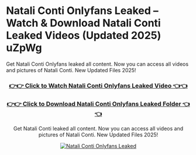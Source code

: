 # Natali Conti Onlyfans Leaked – Watch & Download Natali Conti Leaked Videos (Updated 2025) uZpWg

Get Natali Conti Onlyfans leaked all content. Now you can access all videos and pictures of Natali Conti. New Updated Files 2025!  
<div align="center">
  
### [👉👉 Click to Watch Natali Conti Onlyfans Leaked Video 👈👈](https://links2leaks.com?utm_source=nataliconti&utm_medium=gitshort)  
### [👉👉 Click to Download Natali Conti Onlyfans Leaked Folder 👈👈](https://links2leaks.com?utm_source=nataliconti&utm_medium=gitshort)  

Get Natali Conti leaked all content. Now you can access all videos and pictures of Natali Conti. New Updated Files 2025!  

[![Natali Conti Onlyfans Leaked](https://i.ibb.co/93hzkbrt/l2l.gif)](https://links2leaks.com?utm_source=nataliconti&utm_medium=gitshort)  

</div>
